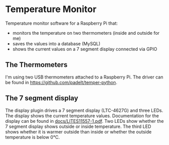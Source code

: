 # Temperature Monitor

Temperature monitor software for a Raspberry Pi that:

* monitors the temperature on two thermometers (inside and outside for me)
* saves the values into a database (MySQL)
* shows the current values on a 7 segment display connected via GPIO

## The Thermometers

I'm using two USB thermometers attached to a Raspberry Pi.
The driver can be found in https://github.com/padelt/temper-python.

## The 7 segment display

The display plugin drives a 7 segment display (LTC-4627G) and three LEDs.
The display shows the current temperature values.
Documentation for the display can be found in [docs/LITES11557-1.pdf](docs/LITES11557-1.pdf).
Two LEDs show whether the 7 segment display shows outside or inside temperature.
The third LED shows whether it is warmer outside than inside or whether the outside temperature is below 0°C.
